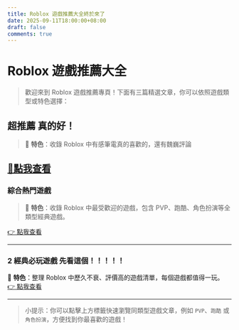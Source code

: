 ```yaml
---
title: Roblox 遊戲推薦大全終於來了
date: 2025-09-11T18:00:00+08:00
draft: false
comments: true
---
```


# Roblox 遊戲推薦大全

> 歡迎來到 Roblox 遊戲推薦專頁！下面有三篇精選文章，你可以依照遊戲類型或特色選擇：

## 超推薦 真的好！

> 📌 **特色**：收錄 Roblox 中有感筆電真的喜歡的，還有魏巍評論 

[🤡點我查看](https://kaihchs118.github.io/kai_studio/posts/roblox/)
---

###  綜合熱門遊戲
> 📌 **特色**：收錄 Roblox 中最受歡迎的遊戲，包含 PVP、跑酷、角色扮演等全類型經典遊戲。  

[👉 點我查看](https://kaihchs118.github.io/kai_studio/posts/robloxgames/)


---

### 2 經典必玩遊戲 先看這個！！！！！
📌 **特色**：整理 Roblox 中歷久不衰、評價高的遊戲清單，每個遊戲都值得一玩。  
[👉 點我查看](https://kaihchs118.github.io/kai_studio/posts/robloxga22mes/)

---

> 小提示：你可以點擊上方標籤快速瀏覽同類型遊戲文章，例如 `PVP`、`跑酷` 或 `角色扮演`，方便找到你最喜歡的遊戲！